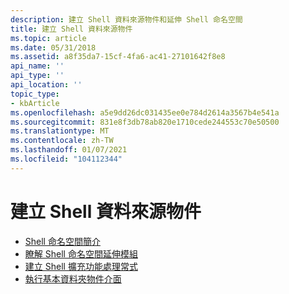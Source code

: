 ```yaml
---
description: 建立 Shell 資料來源物件和延伸 Shell 命名空間
title: 建立 Shell 資料來源物件
ms.topic: article
ms.date: 05/31/2018
ms.assetid: a8f35da7-15cf-4fa6-ac41-27101642f8e8
api_name: ''
api_type: ''
api_location: ''
topic_type:
- kbArticle
ms.openlocfilehash: a5e9dd26dc031435ee0e784d2614a3567b4e541a
ms.sourcegitcommit: 831e8f3db78ab820e1710cede244553c70e50500
ms.translationtype: MT
ms.contentlocale: zh-TW
ms.lasthandoff: 01/07/2021
ms.locfileid: "104112344"
---
```

# <a name="creating-shell-data-source-objects"></a>建立 Shell 資料來源物件

-   [Shell 命名空間簡介](namespace-intro.md)
-   [瞭解 Shell 命名空間延伸模組](nse-works.md)
-   [建立 Shell 擴充功能處理常式](handlers.md)
-   [執行基本資料夾物件介面](nse-implement.md)

 

 



